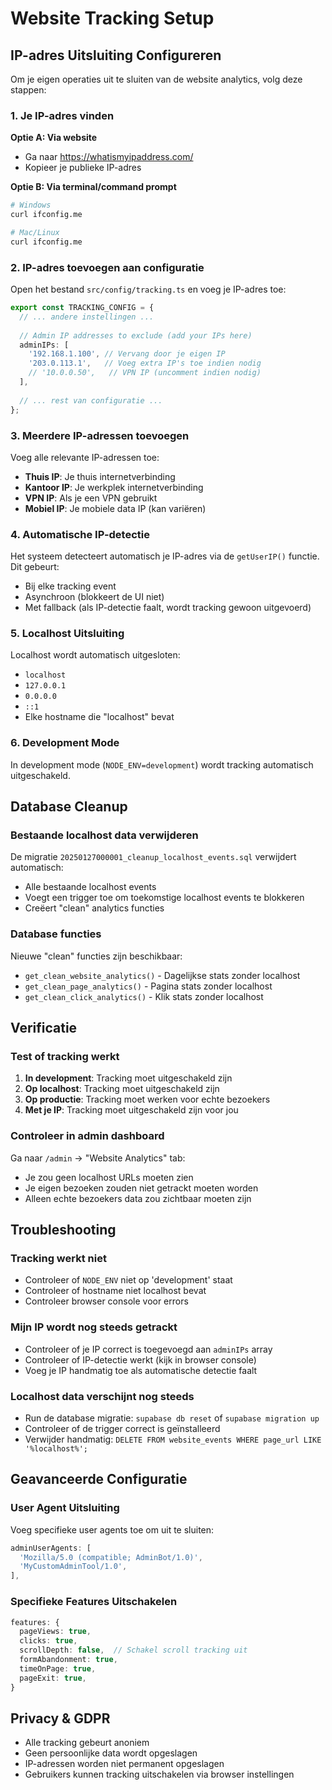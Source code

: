 # Website Tracking Setup

## IP-adres Uitsluiting Configureren

Om je eigen operaties uit te sluiten van de website analytics, volg deze stappen:

### 1. Je IP-adres vinden

**Optie A: Via website**
- Ga naar https://whatismyipaddress.com/
- Kopieer je publieke IP-adres

**Optie B: Via terminal/command prompt**
```bash
# Windows
curl ifconfig.me

# Mac/Linux
curl ifconfig.me
```

### 2. IP-adres toevoegen aan configuratie

Open het bestand `src/config/tracking.ts` en voeg je IP-adres toe:

```typescript
export const TRACKING_CONFIG = {
  // ... andere instellingen ...
  
  // Admin IP addresses to exclude (add your IPs here)
  adminIPs: [
    '192.168.1.100', // Vervang door je eigen IP
    '203.0.113.1',   // Voeg extra IP's toe indien nodig
    // '10.0.0.50',   // VPN IP (uncomment indien nodig)
  ],
  
  // ... rest van configuratie ...
};
```

### 3. Meerdere IP-adressen toevoegen

Voeg alle relevante IP-adressen toe:
- **Thuis IP**: Je thuis internetverbinding
- **Kantoor IP**: Je werkplek internetverbinding  
- **VPN IP**: Als je een VPN gebruikt
- **Mobiel IP**: Je mobiele data IP (kan variëren)

### 4. Automatische IP-detectie

Het systeem detecteert automatisch je IP-adres via de `getUserIP()` functie. Dit gebeurt:
- Bij elke tracking event
- Asynchroon (blokkeert de UI niet)
- Met fallback (als IP-detectie faalt, wordt tracking gewoon uitgevoerd)

### 5. Localhost Uitsluiting

Localhost wordt automatisch uitgesloten:
- `localhost`
- `127.0.0.1`
- `0.0.0.0`
- `::1`
- Elke hostname die "localhost" bevat

### 6. Development Mode

In development mode (`NODE_ENV=development`) wordt tracking automatisch uitgeschakeld.

## Database Cleanup

### Bestaande localhost data verwijderen

De migratie `20250127000001_cleanup_localhost_events.sql` verwijdert automatisch:
- Alle bestaande localhost events
- Voegt een trigger toe om toekomstige localhost events te blokkeren
- Creëert "clean" analytics functies

### Database functies

Nieuwe "clean" functies zijn beschikbaar:
- `get_clean_website_analytics()` - Dagelijkse stats zonder localhost
- `get_clean_page_analytics()` - Pagina stats zonder localhost  
- `get_clean_click_analytics()` - Klik stats zonder localhost

## Verificatie

### Test of tracking werkt

1. **In development**: Tracking moet uitgeschakeld zijn
2. **Op localhost**: Tracking moet uitgeschakeld zijn
3. **Op productie**: Tracking moet werken voor echte bezoekers
4. **Met je IP**: Tracking moet uitgeschakeld zijn voor jou

### Controleer in admin dashboard

Ga naar `/admin` → "Website Analytics" tab:
- Je zou geen localhost URLs moeten zien
- Je eigen bezoeken zouden niet getrackt moeten worden
- Alleen echte bezoekers data zou zichtbaar moeten zijn

## Troubleshooting

### Tracking werkt niet
- Controleer of `NODE_ENV` niet op 'development' staat
- Controleer of hostname niet localhost bevat
- Controleer browser console voor errors

### Mijn IP wordt nog steeds getrackt
- Controleer of je IP correct is toegevoegd aan `adminIPs` array
- Controleer of IP-detectie werkt (kijk in browser console)
- Voeg je IP handmatig toe als automatische detectie faalt

### Localhost data verschijnt nog steeds
- Run de database migratie: `supabase db reset` of `supabase migration up`
- Controleer of de trigger correct is geïnstalleerd
- Verwijder handmatig: `DELETE FROM website_events WHERE page_url LIKE '%localhost%';`

## Geavanceerde Configuratie

### User Agent Uitsluiting

Voeg specifieke user agents toe om uit te sluiten:

```typescript
adminUserAgents: [
  'Mozilla/5.0 (compatible; AdminBot/1.0)',
  'MyCustomAdminTool/1.0',
],
```

### Specifieke Features Uitschakelen

```typescript
features: {
  pageViews: true,
  clicks: true,
  scrollDepth: false,  // Schakel scroll tracking uit
  formAbandonment: true,
  timeOnPage: true,
  pageExit: true,
}
```

## Privacy & GDPR

- Alle tracking gebeurt anoniem
- Geen persoonlijke data wordt opgeslagen
- IP-adressen worden niet permanent opgeslagen
- Gebruikers kunnen tracking uitschakelen via browser instellingen
